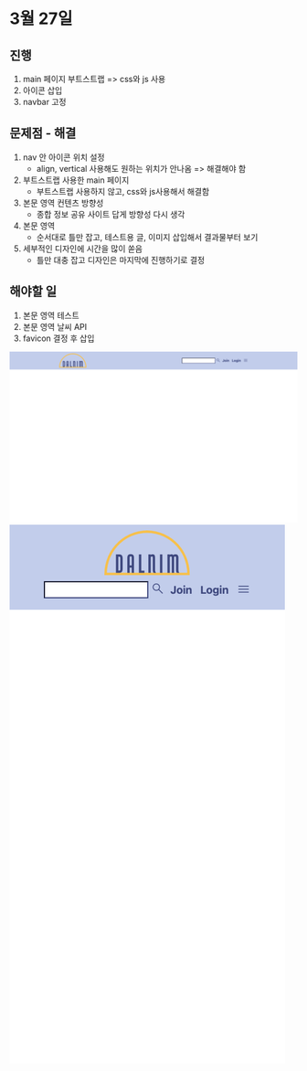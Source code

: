 # 3월 27일

## 진행
1. main 페이지 부트스트랩 => css와 js 사용
2. 아이콘 삽입
3. navbar 고정

## 문제점 - 해결
1. nav 안 아이콘 위치 설정
    - align, vertical 사용해도 원하는 위치가 안나옴 => 해결해야 함
2. 부트스트랩 사용한 main 페이지
    - 부트스트랩 사용하지 않고, css와 js사용해서 해결함
3. 본문 영역 컨텐츠 방향성
    - 종합 정보 공유 사이트 답게 방향성 다시 생각
4. 본문 영역
    - 순서대로 틀만 잡고, 테스트용 글, 이미지 삽입해서 결과물부터 보기
5. 세부적인 디자인에 시간을 많이 쏟음
    - 틀만 대충 잡고 디자인은 마지막에 진행하기로 결정

## 해야할 일
1. 본문 영역 테스트
2. 본문 영역 날씨 API
3. favicon 결정 후 삽입 

<img src="../img/230327_1.png">
<img src="../img/230327_2.png">